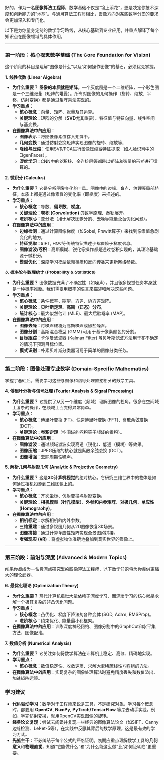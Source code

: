 好的，作为一名**图像算法工程师**，数学基础不仅是“锦上添花”，更是决定你技术深度和创新能力的“地基”。与通用算法工程师相比，图像方向对某些数学分支的要求会更加深入和专门化。

以下是为你量身定制的数学学习路线，从核心基础到专业应用，并重点解释了每个知识点在图像领域的具体作用。

---

### 第一阶段：核心视觉数学基础 (The Core Foundation for Vision)

这个阶段的科目是理解“图像是什么”以及“如何操作图像”的基石，必须优先掌握。

**1. 线性代数 (Linear Algebra)**
* **为什么重要？** **图像的本质就是矩阵**。一个灰度图是一个二维矩阵，一个彩色图是一个三维张量（矩阵的堆叠）。所有对图像的几何操作（旋转、缩放、平移、仿射变换）都是通过矩阵乘法实现的。
* **学习重点：**
    * **核心概念**：向量、矩阵、张量及其运算。
    * **关键理论**：矩阵的分解（**SVD**尤其重要）、特征值与特征向量、线性空间与基变换。
* **在图像算法中的应用**：
    * **图像表示**：将图像像素值存入矩阵中。
    * **几何变换**：通过仿射变换矩阵实现图像的旋转、缩放等。
    * **降维与压缩**：使用SVD/PCA进行图像压缩或特征提取（如人脸识别中的EigenFaces）。
    * **深度学习**：CNN中的卷积核、全连接层等都是以矩阵和张量的形式进行运算的。

**2. 微积分 (Calculus)**
* **为什么重要？** 它是分析图像变化的工具。图像中的边缘、角点、纹理等局部特征，本质上都是通过像素值的变化率（即梯度）来描述的。
* **学习重点：**
    * **核心概念**：导数、**偏导数**、**梯度**。
    * **关键理论**：**卷积 (Convolution)** 的数学原理、泰勒展开。
    * **进阶核心**：变分法（用于解决图像分割、去噪等能量泛函优化问题）。
* **在图像算法中的应用**：
    * **边缘检测**：通过计算图像梯度（如Sobel, Prewitt算子）来找到像素值急剧变化的地方。
    * **特征提取**：SIFT, HOG等传统特征描述子都依赖于梯度信息。
    * **图像滤波/卷积**：高斯模糊、锐化等操作都是通过卷积实现的，其理论基础源于微积分。
    * **模型优化**：深度学习模型依赖梯度和反向传播来更新网络参数。

**3. 概率论与数理统计 (Probability & Statistics)**
* **为什么重要？** 图像数据充满了不确定性（如噪声），并且很多视觉任务本身就是一种概率推断。我们需要用概率的语言来描述和解决这些问题。
* **学习重点：**
    * **核心概念**：条件概率、期望、方差、协方差矩阵。
    * **关键理论**：**贝叶斯定理**、**高斯（正态）分布**。
    * **统计核心**：最大似然估计 (MLE)、最大后验概率 (MAP)。
* **在图像算法中的应用**：
    * **图像去噪**：将噪声建模为高斯噪声或椒盐噪声。
    * **图像分割**：高斯混合模型 (GMM) 可用于基于像素颜色的分割。
    * **目标跟踪**：卡尔曼滤波器 (Kalman Filter) 等贝叶斯滤波方法用于在不确定的情况下预测目标位置。
    * **模式识别**：朴素贝叶斯分类器可用于简单的图像分类任务。

---

### 第二阶段：图像处理专业数学 (Domain-Specific Mathematics)

掌握了基础后，需要学习这些与图像和信号处理直接相关的数学工具。

**4. 傅里叶分析与信号处理 (Fourier Analysis & Signal Processing)**
* **为什么重要？** 它提供了从另一个维度（频域）理解图像的视角。很多在空间域上复杂的操作，在频域上会变得异常简单。
* **学习重点：**
    * **核心概念**：傅里叶变换 (FT)、快速傅里叶变换 (FFT)、离散余弦变换 (DCT)。
    * **关键理论**：**卷积定理**（空间域的卷积等于频域的乘积）。
* **在图像算法中的应用**：
    * **图像滤波**：通过频域滤波实现高通（锐化）、低通（模糊）等效果。
    * **图像压缩**：JPEG压缩的核心就是离散余弦变换 (DCT)。
    * **图像增强**：去除周期性噪声。

**5. 解析几何与射影几何 (Analytic & Projective Geometry)**
* **为什么重要？** 这是**3D计算机视觉**的绝对核心。它研究三维世界中的物体是如何通过相机投影到二维图像上的。
* **学习重点：**
    * **核心概念**：齐次坐标、仿射变换与射影变换。
    * **关键理论**：**相机模型（针孔模型）**、**外参和内参矩阵**、**对极几何**、**单应性 (Homography)**。
* **在图像算法中的应用**：
    * **相机标定**：求解相机的内外参数。
    * **三维重建**：通过多视图几何从2D图像恢复3D场景。
    * **图像拼接**：通过计算单应性矩阵实现全景图的拼接。
    * **增强现实 (AR)**：将虚拟物体准确地叠加到现实世界的图像上。

---

### 第三阶段：前沿与深度 (Advanced & Modern Topics)

如果你想成为一名资深或研究型的图像算法工程师，以下数学知识将为你提供更强大的理论武器。

**6. 最优化理论 (Optimization Theory)**
* **为什么重要？** 现代计算机视觉大量依赖于深度学习，而深度学习的核心就是求解一个极其复杂的非凸优化问题。
* **学习重点：**
    * **核心概念**：凸优化、梯度下降法的各种变体 (SGD, Adam, RMSProp)。
    * **进阶核心**：约束优化、能量最小化框架。
* **在图像算法中的应用**：训练深度神经网络、图像分割中的GraphCut和水平集方法、图像配准。

**7. 数值分析 (Numerical Analysis)**
* **为什么重要？** 它关注如何将数学算法在计算机上稳定、高效、精确地实现。
* **学习重点：**
    * **核心概念**：数值稳定性、收敛速度、求解大型稀疏线性方程组的方法。
* **在图像算法中的应用**：实现复杂的图像处理算法时避免精度丢失和数值溢出、加速矩阵运算。

### 学习建议

* **代码驱动学习**：数学对于工程师来说是工具，不是研究对象。学习每个概念时，都要用 **OpenCV**, **NumPy**, **PyTorch/TensorFlow** 等库去动手实践。例如，学完仿射变换，就用OpenCV实现图像的旋转。
* **经典论文复现**：尝试去阅读并复现一些经典的图像算法论文（如SIFT、Canny边缘检测、LeNet-5等），在实践中反思其背后的数学原理，这是最有效的学习方式。
* **先抓主干**：不必纠结于每个公式的严格证明。初期应重点理解数学工具的**几何意义**和**物理直觉**，知道“它能做什么”和“为什么能这么做”比“如何证明它”更重要。


